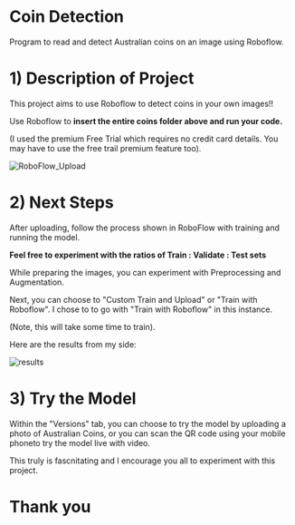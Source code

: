 # Coin Detection
Program to read and detect Australian coins on an image using Roboflow. 

# 1) Description of Project
This project aims to use Roboflow to detect coins in your own images!!

Use Roboflow to **insert the entire coins folder above and run your code.**

(I used the premium Free Trial which requires no credit card details. You may have to use the free trail premium feature too).

![RoboFlow_Upload](https://github.com/user-attachments/assets/6b6c245c-d9d2-4b78-adb7-9ba23eb5f894)

# 2) Next Steps

After uploading, follow the process shown in RoboFlow with training and running the model.

**Feel free to experiment with the ratios of Train : Validate : Test sets**

While preparing the images, you can experiment with Preprocessing and Augmentation.

Next, you can choose to "Custom Train and Upload" or "Train with Roboflow". I chose to to go with "Train with Roboflow" in this instance.

(Note, this will take some time to train).

Here are the results from my side:

![results](https://github.com/user-attachments/assets/89589a16-afce-4552-be00-ae10037ac56c)

# 3) Try the Model

Within the "Versions" tab, you can choose to try the model by uploading a photo of Australian Coins, or you can scan the QR code using your mobile phoneto try the model live with video.

This truly is fascnitating and I encourage you all to experiment with this project.

# Thank you








